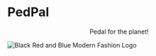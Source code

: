 # PedPal

<p style="text-align: center;">Pedal for the planet!</p>

![Black Red and Blue Modern Fashion Logo](https://user-images.githubusercontent.com/77115883/232805621-a0c359a2-0d1b-45a1-ab41-de77dcfb4ccf.gif)

